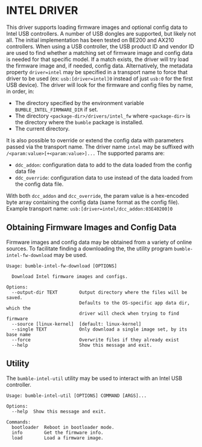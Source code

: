 INTEL DRIVER
==============

This driver supports loading firmware images and optional config data to
Intel USB controllers.
A number of USB dongles are supported, but likely not all.
The initial implementation has been tested on BE200 and AX210 controllers.
When using a USB controller, the USB product ID and vendor ID are used
to find whether a matching set of firmware image and config data
is needed for that specific model. If a match exists, the driver will try
load the firmware image and, if needed, config data.
Alternatively, the metadata property ``driver=intel`` may be specified in a transport
name to force that driver to be used (ex: ``usb:[driver=intel]0`` instead of just
``usb:0`` for the first USB device).
The driver will look for the firmware and config files by name, in order, in:

  * The directory specified by the environment variable `BUMBLE_INTEL_FIRMWARE_DIR`
    if set.
  * The directory `<package-dir>/drivers/intel_fw` where `<package-dir>` is the directory
    where the `bumble` package is installed.
  * The current directory.

It is also possible to override or extend the config data with parameters passed via the
transport name. The driver name `intel` may be suffixed with `/<param:value>[+<param:value>]...`
The supported params are:
  * `ddc_addon`: configuration data to add to the data loaded from the config data file
  * `ddc_override`: configuration data to use instead of the data loaded from the config data file.

With both `dcc_addon` and `dcc_override`, the param value is a hex-encoded byte array containing
the config data (same format as the config file).
Example transport name:
`usb:[driver=intel/dcc_addon:03E40200]0`


Obtaining Firmware Images and Config Data
-----------------------------------------

Firmware images and config data may be obtained from a variety of online
sources.
To facilitate finding a downloading the, the utility program `bumble-intel-fw-download`
may be used.

```
Usage: bumble-intel-fw-download [OPTIONS]

  Download Intel firmware images and configs.

Options:
  --output-dir TEXT        Output directory where the files will be saved.
                           Defaults to the OS-specific app data dir, which the
                           driver will check when trying to find firmware
  --source [linux-kernel]  [default: linux-kernel]
  --single TEXT            Only download a single image set, by its base name
  --force                  Overwrite files if they already exist
  --help                   Show this message and exit.
```

Utility
-------

The `bumble-intel-util` utility may be used to interact with an Intel USB controller.

```
Usage: bumble-intel-util [OPTIONS] COMMAND [ARGS]...

Options:
  --help  Show this message and exit.

Commands:
  bootloader  Reboot in bootloader mode.
  info        Get the firmware info.
  load        Load a firmware image.
```